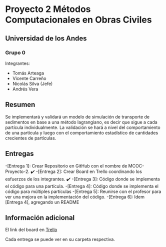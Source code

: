# Proyecto 2 Métodos Computacionales en Obras Civiles
## Universidad de los Andes
### Grupo 0
Integrantes:
- Tomás Arteaga
- Vicente Carreño
- Nicolás Silva (Jefe)
- Andrés Vera

## Resumen
Se implementará y validará un modelo de simulación de transporte de sedimentos en base a una método lagrangiano, es decir que sigue a cada partícula individualmente. La validación se hará a nivel del comportamiento de una partícula y luego con el comportamiento estadístico de cantidades crecientes de partículas.

## Entregas
-[Entrega 1]: Crear Repositorio en GitHub con el nombre de MCOC-Proyecto-2. :heavy_check_mark:
-[Entrega 2]: Crear Board en Trello coordinando los esfuerzos de los integrantes. :heavy_check_mark:
-[Entrega 3]: Código donde se implementa el código para una partícula. 
-[Entrega 4]: Código donde se implementa el código para múltiples partículas
-[Entrega 5]: Reunirse con el profesor para ver una mejora en la implementación del código.
-[Entrega 6]: Idem [Entrega 4], agregando un README

## Información adicional

El link del board en [Trello](https://trello.com/b/Y6Fa1G1A/mcoc-proyecto-2)

Cada entrega se puede ver en su carpeta respectiva.
